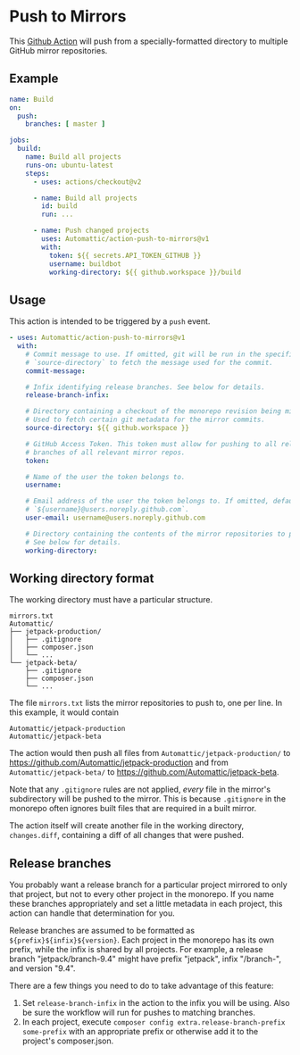 # Push to Mirrors

This [Github Action](https://github.com/features/actions) will push from a specially-formatted
directory to multiple GitHub mirror repositories.

## Example

```yaml
name: Build
on:
  push:
    branches: [ master ]

jobs:
  build:
    name: Build all projects
    runs-on: ubuntu-latest
    steps:
      - uses: actions/checkout@v2

      - name: Build all projects
        id: build
        run: ...

      - name: Push changed projects
        uses: Automattic/action-push-to-mirrors@v1
        with:
          token: ${{ secrets.API_TOKEN_GITHUB }}
          username: buildbot
          working-directory: ${{ github.workspace }}/build
```

## Usage

This action is intended to be triggered by a `push` event.

```yaml
- uses: Automattic/action-push-to-mirrors@v1
  with:
    # Commit message to use. If omitted, git will be run in the specified
    # `source-directory` to fetch the message used for the commit.
    commit-message:

    # Infix identifying release branches. See below for details.
    release-branch-infix:

    # Directory containing a checkout of the monorepo revision being mirrored.
    # Used to fetch certain git metadata for the mirror commits.
    source-directory: ${{ github.workspace }}

    # GitHub Access Token. This token must allow for pushing to all relevant
    # branches of all relevant mirror repos.
    token:

    # Name of the user the token belongs to.
    username:

    # Email address of the user the token belongs to. If omitted, defaults to
    # `${username}@users.noreply.github.com`.
    user-email: username@users.noreply.github.com

    # Directory containing the contents of the mirror repositories to push.
    # See below for details.
    working-directory:
```

## Working directory format

The working directory must have a particular structure.

```
mirrors.txt
Automattic/
├── jetpack-production/
│   ├── .gitignore
│   ├── composer.json
│   └── ...
└── jetpack-beta/
    ├── .gitignore
    ├── composer.json
    └── ...
```

The file `mirrors.txt` lists the mirror repositories to push to, one per line. In this example, it
would contain
```
Automattic/jetpack-production
Automattic/jetpack-beta
```
The action would then push all files from `Automattic/jetpack-production/` to https://github.com/Automattic/jetpack-production
and from `Automattic/jetpack-beta/` to https://github.com/Automattic/jetpack-beta.

Note that any `.gitignore` rules are not applied, _every_ file in the mirror's subdirectory will be
pushed to the mirror. This is because `.gitignore` in the monorepo often ignores built files that
are required in a built mirror.

The action itself will create another file in the working directory, `changes.diff`, containing
a diff of all changes that were pushed.

## Release branches

You probably want a release branch for a particular project mirrored to only that project, but not
to every other project in the monorepo. If you name these branches appropriately and set a little
metadata in each project, this action can handle that determination for you.

Release branches are assumed to be formatted as `${prefix}${infix}${version}`. Each project in the
monorepo has its own prefix, while the infix is shared by all projects. For example, a release
branch "jetpack/branch-9.4" might have prefix "jetpack", infix "/branch-", and version "9.4".

There are a few things you need to do to take advantage of this feature:

1. Set `release-branch-infix` in the action to the infix you will be using. Also be sure the
   workflow will run for pushes to matching branches.
2. In each project, execute `composer config extra.release-branch-prefix some-prefix` with an
   appropriate prefix or otherwise add it to the project's composer.json.
